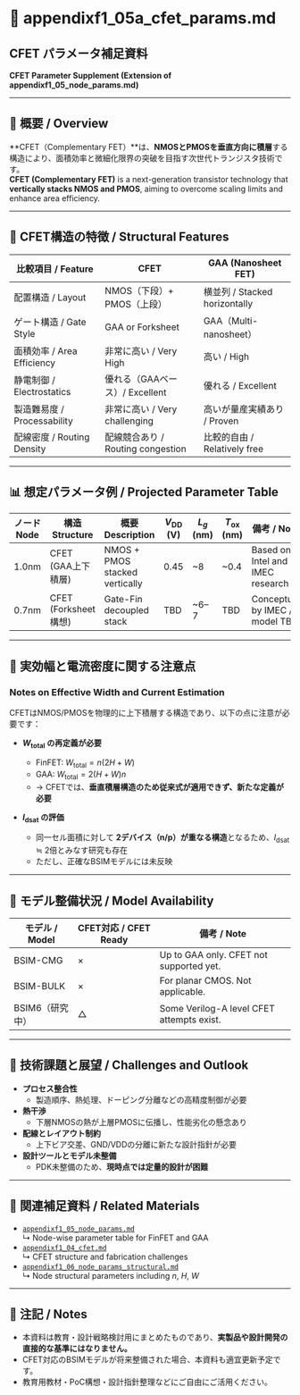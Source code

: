 # 🧬 appendixf1_05a_cfet_params.md  
## CFET パラメータ補足資料  
**CFET Parameter Supplement (Extension of appendixf1_05_node_params.md)**

---

## 🧭 概要 / Overview

**CFET（Complementary FET）**は、**NMOSとPMOSを垂直方向に積層**する構造により、面積効率と微細化限界の突破を目指す次世代トランジスタ技術です。  
**CFET (Complementary FET)** is a next-generation transistor technology that **vertically stacks NMOS and PMOS**, aiming to overcome scaling limits and enhance area efficiency.

---

## 🧱 CFET構造の特徴 / Structural Features

| 比較項目 / Feature         | CFET                                | GAA (Nanosheet FET)               |
|----------------------------|-------------------------------------|-----------------------------------|
| 配置構造 / Layout          | NMOS（下段）+ PMOS（上段）           | 横並列 / Stacked horizontally     |
| ゲート構造 / Gate Style    | GAA or Forksheet                    | GAA（Multi-nanosheet）            |
| 面積効率 / Area Efficiency | 非常に高い / Very High              | 高い / High                       |
| 静電制御 / Electrostatics  | 優れる（GAAベース）/ Excellent      | 優れる / Excellent                |
| 製造難易度 / Processability| 非常に高い / Very challenging       | 高いが量産実績あり / Proven      |
| 配線密度 / Routing Density | 配線競合あり / Routing congestion  | 比較的自由 / Relatively free     |

---

## 📊 想定パラメータ例 / Projected Parameter Table

| ノード<br>Node | 構造<br>Structure     | 概要<br>Description             | $V_{\mathrm{DD}}$ (V) | $L_g$ (nm) | $T_{\mathrm{ox}}$ (nm) | 備考 / Note |
|----------------|------------------------|-------------------------------|------------------------|------------|-------------------------|-------------|
| 1.0nm          | CFET (GAA上下積層)     | NMOS + PMOS stacked vertically | 0.45                   | ~8         | ~0.4                    | Based on Intel and IMEC research |
| 0.7nm          | CFET (Forksheet構想)   | Gate-Fin decoupled stack       | TBD                    | ~6–7       | TBD                     | Conceptual by IMEC / model TBD   |

---

## 🧠 実効幅と電流密度に関する注意点  
### Notes on Effective Width and Current Estimation

CFETはNMOS/PMOSを物理的に上下積層する構造であり、以下の点に注意が必要です：

- **$W_{\mathrm{total}}$ の再定義が必要**
  - FinFET: $W_{\mathrm{total}} = n(2H + W)$  
  - GAA: $W_{\mathrm{total}} = 2(H + W)n$  
  - → CFETでは、**垂直積層構造のため従来式が適用できず、新たな定義が必要**

- **$I_{\mathrm{dsat}}$ の評価**
  - 同一セル面積に対して **2デバイス（n/p）が重なる構造**となるため、$I_{\mathrm{dsat}}$ ≒ 2倍とみなす研究も存在
  - ただし、正確なBSIMモデルには未反映

---

## 🔬 モデル整備状況 / Model Availability

| モデル / Model | CFET対応 / CFET Ready | 備考 / Note |
|----------------|------------------------|----------------|
| BSIM-CMG       | ×                      | Up to GAA only. CFET not supported yet. |
| BSIM-BULK      | ×                      | For planar CMOS. Not applicable.        |
| BSIM6（研究中）| △                      | Some Verilog-A level CFET attempts exist. |

---

## 📌 技術課題と展望 / Challenges and Outlook

- **プロセス整合性**
  - 製造順序、熱処理、ドーピング分離などの高精度制御が必要
- **熱干渉**
  - 下層NMOSの熱が上層PMOSに伝播し、性能劣化の懸念あり
- **配線とレイアウト制約**
  - 上下ビア交差、GND/VDDの分離に新たな設計指針が必要
- **設計ツールとモデル未整備**
  - PDK未整備のため、**現時点では定量的設計が困難**

---

## 📗 関連補足資料 / Related Materials

- [`appendixf1_05_node_params.md`](./appendixf1_05_node_params.md)  
  ↳ Node-wise parameter table for FinFET and GAA  
- [`appendixf1_04_cfet.md`](./appendixf1_04_cfet.md)  
  ↳ CFET structure and fabrication challenges  
- [`appendixf1_06_node_params_structural.md`](./appendixf1_06_node_params_structural.md)  
  ↳ Node structural parameters including $n$, $H$, $W$

---

## 📝 注記 / Notes

- 本資料は教育・設計戦略検討用にまとめたものであり、**実製品や設計開発の直接的な基準にはなりません。**
- CFET対応のBSIMモデルが将来整備された場合、本資料も適宜更新予定です。
- 教育用教材・PoC構想・設計指針整理などにご自由にご活用ください。
